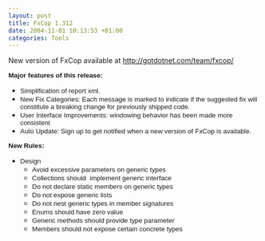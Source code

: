 ```yaml
---
layout: post
title: FxCop 1.312
date: 2004-11-01 10:13:53 +01:00
categories: Tools
---
```

<P>New version of FxCop available at <A href="http://gotdotnet.com/team/fxcop/">http://gotdotnet.com/team/fxcop/</A></P>
<P class=MsoNormal><B><SPAN style="FONT-SIZE: 10pt; FONT-FAMILY: Arial">Major features of this release:</SPAN></B><SPAN style="FONT-SIZE: 10pt; FONT-FAMILY: Arial"> </SPAN><?xml:namespace prefix = o ns = "urn:schemas-microsoft-com:office:office" /><o:p></o:p></P>
<UL style="MARGIN-TOP: 0in" type=disc>
<LI class=MsoNormal style="mso-list: l1 level1 lfo1; tab-stops: list .5in"><SPAN style="FONT-SIZE: 10pt; FONT-FAMILY: Arial">Simplification of report xml.</SPAN> <o:p></o:p>
<LI class=MsoNormal style="mso-list: l1 level1 lfo1; tab-stops: list .5in"><SPAN style="FONT-SIZE: 10pt; FONT-FAMILY: Arial">New Fix Categories: Each message is marked to indicate if the suggested fix will constitute a breaking change for previously shipped code.</SPAN> <o:p></o:p>
<LI class=MsoNormal style="mso-list: l1 level1 lfo1; tab-stops: list .5in"><SPAN style="FONT-SIZE: 10pt; FONT-FAMILY: Arial">User Interface Improvements: windowing behavior has been made more consistent</SPAN> <o:p></o:p>
<LI class=MsoNormal style="mso-list: l1 level1 lfo1; tab-stops: list .5in"><SPAN style="FONT-SIZE: 10pt; FONT-FAMILY: Arial">Auto Update: Sign up to get notified when a new version of FxCop is available.</SPAN></LI></UL>
<P class=MsoNormal><B><SPAN style="FONT-SIZE: 10pt; FONT-FAMILY: Arial">New Rules:</SPAN></B><o:p></o:p></P>
<UL style="MARGIN-TOP: 0in" type=disc>
<LI class=MsoNormal style="mso-list: l0 level1 lfo2; tab-stops: list .5in"><SPAN style="FONT-SIZE: 10pt; FONT-FAMILY: Arial">Design</SPAN> <o:p></o:p>
<UL style="MARGIN-TOP: 0in" type=circle>
<LI class=MsoNormal style="mso-list: l0 level2 lfo2; tab-stops: list 1.0in"><SPAN style="FONT-SIZE: 10pt; FONT-FAMILY: Arial">Avoid excessive parameters on generic types</SPAN> <o:p></o:p>
<LI class=MsoNormal style="mso-list: l0 level2 lfo2; tab-stops: list 1.0in"><SPAN style="FONT-SIZE: 10pt; FONT-FAMILY: Arial">Collections should  implement generic interface</SPAN> <o:p></o:p>
<LI class=MsoNormal style="mso-list: l0 level2 lfo2; tab-stops: list 1.0in"><SPAN style="FONT-SIZE: 10pt; FONT-FAMILY: Arial">Do not declare static members on generic types</SPAN> <o:p></o:p>
<LI class=MsoNormal style="mso-list: l0 level2 lfo2; tab-stops: list 1.0in"><SPAN style="FONT-SIZE: 10pt; FONT-FAMILY: Arial">Do not expose generic lists</SPAN> <o:p></o:p>
<LI class=MsoNormal style="mso-list: l0 level2 lfo2; tab-stops: list 1.0in"><SPAN style="FONT-SIZE: 10pt; FONT-FAMILY: Arial">Do not nest generic types in member signatures</SPAN> <o:p></o:p>
<LI class=MsoNormal style="mso-list: l0 level2 lfo2; tab-stops: list 1.0in"><SPAN class=SpellE><SPAN style="FONT-SIZE: 10pt; FONT-FAMILY: Arial">Enums</SPAN></SPAN><SPAN style="FONT-SIZE: 10pt; FONT-FAMILY: Arial"> should have zero value</SPAN> <o:p></o:p>
<LI class=MsoNormal style="mso-list: l0 level2 lfo2; tab-stops: list 1.0in"><SPAN style="FONT-SIZE: 10pt; FONT-FAMILY: Arial">Generic methods should provide type parameter</SPAN> <o:p></o:p>
<LI class=MsoNormal style="mso-list: l0 level2 lfo2; tab-stops: list 1.0in"><SPAN style="FONT-SIZE: 10pt; FONT-FAMILY: Arial">Members should not expose certain concrete types</SPAN> <o:p></o:p></LI></UL></LI></UL>

